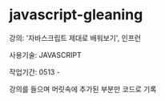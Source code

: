 # javascript-gleaning

강의: '자바스크립트 제대로 배워보기', 인프런

사용기술: JAVASCRIPT

작업기간: 0513 - 

강의를 들으며 머릿속에 추가된 부분만 코드로 기록
